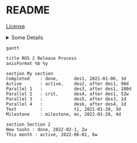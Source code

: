 README
======

[License](./LICENSE)

<details>
  <summary>
    Some Details
  </summary>
  Here is some hidden text

  ```
  A code block
  ```
</details>

```mermaid
gantt

title ROS 2 Release Process
axisFormat %b %y

section My section
Completed    : done,      des1, 2021-01-06, 3d
Active       : active,    des2, after des1, 90d
Parallel 1   :            des3, after des1, 100d
Parallel 2   : crit,      des4, after des1, 52w
Parallel 3   :            des5, after des3, 1d
Parallel 4   :            des6, after des4, 1d
Test         :            t1, 2021-01-20, 3d
Milestone    : milestone, ms, 2022-01-20, 4d

section Section 2
New tasks : done, 2022-02-1, 2w
This month : active, 2022-06-01, 6w
```